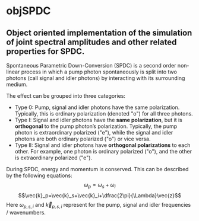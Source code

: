 # objSPDC
## Object oriented implementation of the simulation of joint spectral amplitudes and other related properties for SPDC.

Spontaneous Parametric Down-Conversion (SPDC) is a second order non-linear process in which a pump photon spontaneously is split into two photons (call signal and idler photons) by interacting with its surrounding medium. 

The effect can be grouped into three categories:
- Type 0: Pump, signal and idler photons have the same polarization. Typically, this is ordinary polarization (denoted "o") for all three photons.
- Type I: Signal and idler photons have the **same polarization**, but it is **orthogonal** to the pump photon’s polarization. Typically, the pump photon is extraordinary polarized ("e"), while the signal and idler photons are both ordinary polarized ("o") or vice versa.
- Type II: Signal and idler photons have **orthogonal polarizations** to each other. For example, one photon is ordinary polarized ("o"), and the other is extraordinary polarized ("e").

During SPDC, energy and momentum is conserved. This can be described by the following equations:
$$\omega_p=\omega_s+\omega_i$$
$$\vec{k}_p=\vec{k}_s+\vec{k}_i+\dfrac{2\pi}{\Lambda}\vec{z}$$
Here $\omega_{p,s,i}$ and $\vec{k}_{p,s,i}$ represent for the pump, signal and idler frequencies / wavenumbers. 